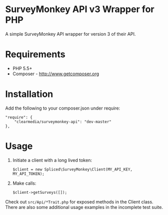 # SurveyMonkey API v3 Wrapper for PHP

A simple SurveyMonkey API wrapper for version 3 of their API.

# Requirements
- PHP 5.5+
- Composer - http://www.getcomposer.org

# Installation
Add the following to your composer.json under require:

    "require": {
        "clearmedia/surveymonkey-api": "dev-master"
    },

# Usage

1) Initiate a client with a long lived token:

    ``$client = new Spliced\SurveyMonkey\Client(MY_API_KEY, MY_API_TOKEN);``

2) Make calls:

    ``$client->getSurveys([]);``

Check out ``src/Api/*Trait.php`` for exposed methods in the Client class. There are also some additional usage examples in the incomplete test suite.
